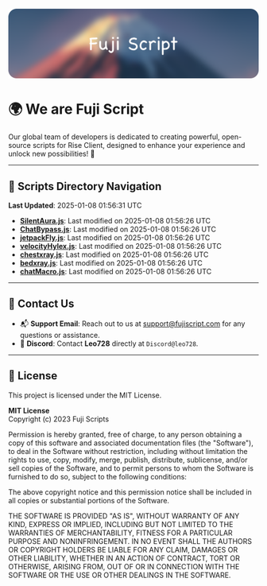 ![Banner](.github/b.webp)

# 🌍 **We are Fuji Script**

Our global team of developers is dedicated to creating powerful, open-source scripts for Rise Client, designed to enhance your experience and unlock new possibilities! 🌟

---
<!-- SCRIPTS_NAVIGATION_START -->
## 📂 **Scripts Directory Navigation**

**Last Updated**: 2025-01-08 01:56:31 UTC

- **[SilentAura.js](scripts/SilentAura.js)**: Last modified on 2025-01-08 01:56:26 UTC
- **[ChatBypass.js](scripts/ChatBypass.js)**: Last modified on 2025-01-08 01:56:26 UTC
- **[jetpackFly.js](scripts/jetpackFly.js)**: Last modified on 2025-01-08 01:56:26 UTC
- **[velocityHylex.js](scripts/velocityHylex.js)**: Last modified on 2025-01-08 01:56:26 UTC
- **[chestxray.js](scripts/chestxray.js)**: Last modified on 2025-01-08 01:56:26 UTC
- **[bedxray.js](scripts/bedxray.js)**: Last modified on 2025-01-08 01:56:26 UTC
- **[chatMacro.js](scripts/chatMacro.js)**: Last modified on 2025-01-08 01:56:26 UTC

<!-- SCRIPTS_NAVIGATION_END -->

---

## 💬 **Contact Us**  
- 📬 **Support Email**: Reach out to us at [support@fujiscript.com](mailto:support@fujiscript.com) for any questions or assistance.  
- 💬 **Discord**: Contact **Leo728** directly at `Discord@leo728`.

---

## 📜 **License**

This project is licensed under the MIT License.  

**MIT License**  
Copyright (c) 2023 Fuji Scripts  

Permission is hereby granted, free of charge, to any person obtaining a copy of this software and associated documentation files (the "Software"), to deal in the Software without restriction, including without limitation the rights to use, copy, modify, merge, publish, distribute, sublicense, and/or sell copies of the Software, and to permit persons to whom the Software is furnished to do so, subject to the following conditions:  

The above copyright notice and this permission notice shall be included in all copies or substantial portions of the Software.  

THE SOFTWARE IS PROVIDED "AS IS", WITHOUT WARRANTY OF ANY KIND, EXPRESS OR IMPLIED, INCLUDING BUT NOT LIMITED TO THE WARRANTIES OF MERCHANTABILITY, FITNESS FOR A PARTICULAR PURPOSE AND NONINFRINGEMENT. IN NO EVENT SHALL THE AUTHORS OR COPYRIGHT HOLDERS BE LIABLE FOR ANY CLAIM, DAMAGES OR OTHER LIABILITY, WHETHER IN AN ACTION OF CONTRACT, TORT OR OTHERWISE, ARISING FROM, OUT OF OR IN CONNECTION WITH THE SOFTWARE OR THE USE OR OTHER DEALINGS IN THE SOFTWARE.  
